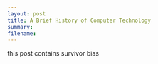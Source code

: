 ```yaml
---
layout: post
title: A Brief History of Computer Technology
summary:
filename:
---
```


this post contains survivor bias












